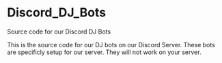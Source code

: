 # Discord_DJ_Bots
Source code for our Discord DJ Bots

This is the source code for our DJ bots on our Discord Server. These bots are specificly setup for our server. They will not work on your server.

